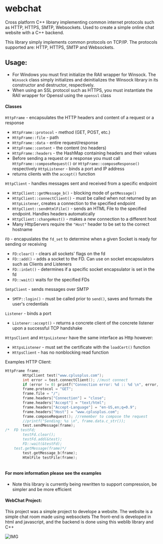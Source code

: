# webchat
Cross platform C++ library implementing common internet protocols such as HTTP, HTTPS, SMTP, Websockets. Used to create a simple online chat website with a C++ backend.

This library simply implements common protocols on TCP/IP. The protocols supported are: HTTP, HTTPS, SMTP and Websockets.

## Usage:
* For Windows you must first initialize the RAII wrapper for Winsock. The `Winsock` class simply initializes and deinitializes the Winsock library in its constructor and destructor, respectively.
* When using an SSL protocol such as HTTPS, you must instantiate the RAII wrapper for Openssl using the `openssl` class

#### Classes
`HttpFrame` - encapsulates the HTTP headers and content of a request or a response
* `HttpFrame::protocol` - method (GET, POST, etc.)
* `HttpFrame::file` - path
* `HttpFrame::data` - entire request/response
* `HttpFrame::content` - the content (no headers)
* `HttpFrame::headers` - the HashMap containing headers and their values
* Before sending a request or a response you must call `HttpFrame::composeRequest()` or `HttpFrame::composeResponse()` respectively
`HttpListener` - binds a port and IP address
* returns clients with the `accept()` function

`HttpClient` - handles messages sent and received from a specific endpoint
* `HttpClient::getMessage_b()` - blocking mode of `getMessage()`
* `HttpClient::connectClient()` - must be called when not returned by an `HttpListener`, creates a connection to the specified endpoint
* `HttpClient::sendHtmlFile()` - sends an HTML File to the specified endpoint. Handles headers automatically
* `HttpClient::changeHost()` - makes a new connection to a different host
* Many HttpServers require the `"Host"` header to be set to the correct hostname

`FD` - encapuslates the `fd_set` to determine when a given Socket is ready for sending or receiving
* `FD:clear()` - clears all sockets' flags on the fd
* `FD::add()` - adds a socket to the FD. Can use on socket encapsulators such as Clients and Listeners
* `FD::inSet()` - determines if a specific socket encapsulator is set in the fd
* `FD::wait()` waits for the specified FDs

`SmtpClient` - sends messages over SMTP
* `SMTP::login()` - must be called prior to `send()`, saves and formats the user's credentials

`Listener` - binds a port
* `Listener::accept()` - returns a concrete client of the concrete listener upon a successful TCP handshake

`HttpsClient` and `HttpsListener` have the same interface as Http however:
* `HttpsListener` - must set the certificate with the `loadCert()` function
* `HttpsClient` - has no nonblocking read function 



Examples
HTTP Client:
```C++
HttpFrame frame;
		HttpClient test("www.cplusplus.com");
		int error = test.connectClient(); //must connect
		if (error != 0) printf("Connection error: %d :: %d \n", error, WSAGetLastError());
		frame.protocol = "GET";
		frame.file = "/";
		frame.headers["Connection"] = "close";
		frame.headers["Accept"] = "text/html";
		frame.headers["Accept-Language"] = "en-US,en;q=0.9";
		frame.headers["Host"] = "www.cplusplus.com";
		frame.composeRequest(); //remember to compose the request
		//printf("Sending: %s \n", frame.data.c_str());
		test.sendMessage(frame);
/*	FD testFd;
		testFd.clear();
		testFd.add(&test);
		FD::wait(&testFd);
    test.getMessage(frame)*/
		test.getMessage_b(frame);
		HtmlFile testFile(frame);
    
  ```
  
  #### For more information please see the examples
  * Note this library is currently being rewritten to support compression, be simpler and be more efficient
  
  
  #### WebChat Project:
  
  This project was a simple project to develope a website. The website is a simple chat room made using websockets
  The front-end is developed in html and javascript, and the backend is done using this weblib library and C++
  
  ![IMG]( https://docs.google.com/uc?export=download&id=1gw19yQ2UKuM98wT4Vj937LjVNoVs0GHf)
  
